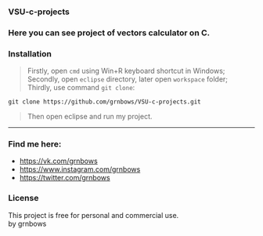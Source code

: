 ### VSU-c-projects

### Here you can see project of vectors calculator on C. 

### Installation

> Firstly, open `cmd` using Win+R keyboard shortcut in Windows; </br>
> Secondly, open `eclipse` directory, later open `workspace` folder; </br>
> Thirdly, use command `git clone`: </br>
```
git clone https://github.com/grnbows/VSU-c-projects.git
```

> Then open eclipse and run my project.

---

### Find me here:
* https://vk.com/grnbows </br>
* https://www.instagram.com/grnbows </br>
* https://twitter.com/grnbows </br>

### License

This project is free for personal and commercial use. </br> by grnbows
